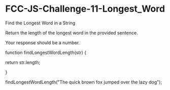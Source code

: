 # FCC-JS-Challenge-11-Longest_Word
Find the Longest Word in a String

Return the length of the longest word in the provided sentence.

Your response should be a number.


function findLongestWordLength(str) {
 
 return str.length;

}

findLongestWordLength("The quick brown fox jumped over the lazy dog");
